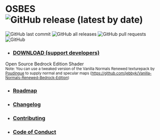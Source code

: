 # OSBES ![GitHub release (latest by date)](https://img.shields.io/github/v/release/jebbyk/OSBES-minecraft-bedrock-edition-shader)
![GitHub last commit](https://img.shields.io/github/last-commit/jebbyk/OSBES-minecraft-bedrock-edition-shader)
![GitHub all releases](https://img.shields.io/github/downloads/jebbyk/OSBES-minecraft-bedrock-edition-shader/total)
![GitHub pull requests](https://img.shields.io/github/issues-pr/jebbyk/OSBES-minecraft-bedrock-edition-shader)
![GitHub](https://img.shields.io/github/license/jebbyk/OSBES-minecraft-bedrock-edition-shader)
<br>

- ### [DOWNLOAD (support developers)](https://link-center.net/336645/osbesv0-15-0)

Open Source Bedrock Edition Shader<br>
<sub>Note: You can use a tweaked version of the Vanilla Normals Renewed texturepack by [Poudingue](https://github.com/Poudingue) to supply normal and specular maps (https://github.com/jebbyk/Vanilla-Normals-Renewed-Bedrock-Edition)</sub>

- ### [Roadmap](https://github.com/jebbyk/OSBES-minecraft-bedrock-edition-shader/blob/develop/.github/docs/ROADMAP.md)
- ### [Changelog](https://github.com/jebbyk/OSBES-minecraft-bedrock-edition-shader/blob/develop/.github/docs/CHANGELOG.md)
- ### [Contributing](https://github.com/jebbyk/OSBES-minecraft-bedrock-edition-shader/blob/develop/.github/docs/CONTRIBUTING.md)
- ### [Code of Conduct](https://github.com/jebbyk/OSBES-minecraft-bedrock-edition-shader/blob/develop/.github/docs/CODE_OF_CONDUCT.md)

